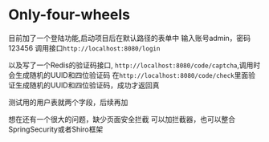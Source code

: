 # Only-four-wheels


目前加了一个登陆功能,启动项目后在默认路径的表单中
输入账号admin，密码123456
调用接口`http://localhost:8080/login`

以及写了一个Redis的验证码接口,
`http://localhost:8080/code/captcha`,调用时会生成随机的UUID和四位验证码
在`http://localhost:8080/code/check`里面验证生成随机的UUID和四位验证码，成功才返回真

测试用的用户表就两个字段，后续再加

想在还有一个很大的问题，缺少页面安全拦截
可以加拦截器，也可以整合SpringSecurity或者Shiro框架